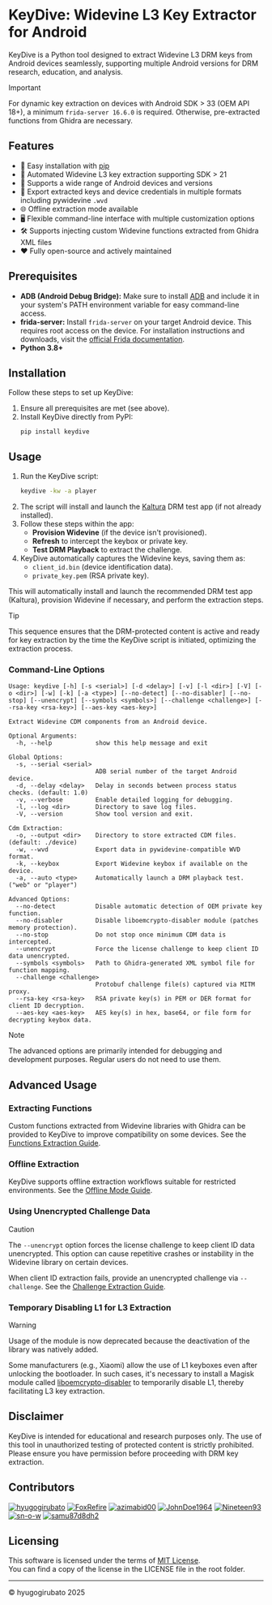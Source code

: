 # KeyDive: Widevine L3 Key Extractor for Android

KeyDive is a Python tool designed to extract Widevine L3 DRM keys from Android devices seamlessly, supporting multiple Android versions for DRM research, education, and analysis.

> [!IMPORTANT]  
> For dynamic key extraction on devices with Android SDK > 33 (OEM API 18+), a minimum `frida-server 16.6.0` is required. Otherwise, pre-extracted functions from Ghidra are necessary.

## Features

- 🚀 Easy installation with [pip](https://pip.pypa.io/)
- 🔄 Automated Widevine L3 key extraction supporting SDK > 21
- 📱 Supports a wide range of Android devices and versions
- 💾 Export extracted keys and device credentials in multiple formats including pywidevine `.wvd`
- 🌐 Offline extraction mode available
- 🖥️ Flexible command-line interface with multiple customization options
- 🛠️ Supports injecting custom Widevine functions extracted from Ghidra XML files
- ❤️ Fully open-source and actively maintained

## Prerequisites

- **ADB (Android Debug Bridge):** Make sure to install [ADB](https://github.com/hyugogirubato/KeyDive/blob/main/docs/PACKAGE.md#adb-android-debug-bridge) and include it in your system's PATH environment variable for easy command-line access.
- **frida-server:** Install `frida-server` on your target Android device. This requires root access on the device. For installation instructions and downloads, visit the [official Frida documentation](https://frida.re/docs/installation/).
- **Python 3.8+**

## Installation

Follow these steps to set up KeyDive:

1. Ensure all prerequisites are met (see above).
2. Install KeyDive directly from PyPI:
   ````shell
   pip install keydive
   ````

## Usage

1. Run the KeyDive script:
   ````bash
   keydive -kw -a player
   ````
2. The script will install and launch the [Kaltura](https://github.com/kaltura/kaltura-device-info-android) DRM test app (if not already installed).
3. Follow these steps within the app:
    - **Provision Widevine** (if the device isn't provisioned).
    - **Refresh** to intercept the keybox or private key.
    - **Test DRM Playback** to extract the challenge.
4. KeyDive automatically captures the Widevine keys, saving them as:
    - `client_id.bin` (device identification data).
    - `private_key.pem` (RSA private key).

This will automatically install and launch the recommended DRM test app (Kaltura), provision Widevine if necessary, and perform the extraction steps.

> [!TIP]  
> This sequence ensures that the DRM-protected content is active and ready for key extraction by the time the KeyDive script is initiated, optimizing the extraction process.

### Command-Line Options

````shell
Usage: keydive [-h] [-s <serial>] [-d <delay>] [-v] [-l <dir>] [-V] [-o <dir>] [-w] [-k] [-a <type>] [--no-detect] [--no-disabler] [--no-stop] [--unencrypt] [--symbols <symbols>] [--challenge <challenge>] [--rsa-key <rsa-key>] [--aes-key <aes-key>]

Extract Widevine CDM components from an Android device.

Optional Arguments:
  -h, --help            show this help message and exit

Global Options:
  -s, --serial <serial>
                        ADB serial number of the target Android device.
  -d, --delay <delay>   Delay in seconds between process status checks. (default: 1.0)
  -v, --verbose         Enable detailed logging for debugging.
  -l, --log <dir>       Directory to save log files.
  -V, --version         Show tool version and exit.

Cdm Extraction:
  -o, --output <dir>    Directory to store extracted CDM files. (default: ./device)
  -w, --wvd             Export data in pywidevine-compatible WVD format.
  -k, --keybox          Export Widevine keybox if available on the device.
  -a, --auto <type>     Automatically launch a DRM playback test. ("web" or "player")

Advanced Options:
  --no-detect           Disable automatic detection of OEM private key function.
  --no-disabler         Disable liboemcrypto-disabler module (patches memory protection).
  --no-stop             Do not stop once minimum CDM data is intercepted.
  --unencrypt           Force the license challenge to keep client ID data unencrypted.
  --symbols <symbols>   Path to Ghidra-generated XML symbol file for function mapping.
  --challenge <challenge>
                        Protobuf challenge file(s) captured via MITM proxy.
  --rsa-key <rsa-key>   RSA private key(s) in PEM or DER format for client ID decryption.
  --aes-key <aes-key>   AES key(s) in hex, base64, or file form for decrypting keybox data.
````

> [!NOTE]  
> The advanced options are primarily intended for debugging and development purposes. Regular users do not need to use them.

## Advanced Usage

### Extracting Functions

Custom functions extracted from Widevine libraries with Ghidra can be provided to KeyDive to improve compatibility on some devices. See the [Functions Extraction Guide](https://github.com/hyugogirubato/KeyDive/blob/main/docs/advanced/FUNCTIONS.md).

### Offline Extraction

KeyDive supports offline extraction workflows suitable for restricted environments. See the [Offline Mode Guide](https://github.com/hyugogirubato/KeyDive/blob/main/docs/advanced/OFFLINE.md).

### Using Unencrypted Challenge Data

> [!CAUTION]  
> The `--unencrypt` option forces the license challenge to keep client ID data unencrypted. This option can cause repetitive crashes or instability in the Widevine library on certain devices.

When client ID extraction fails, provide an unencrypted challenge via `--challenge`. See the [Challenge Extraction Guide](https://github.com/hyugogirubato/KeyDive/blob/main/docs/advanced/CHALLENGE.md).

### Temporary Disabling L1 for L3 Extraction

> [!WARNING]  
> Usage of the module is now deprecated because the deactivation of the library was natively added.

Some manufacturers (e.g., Xiaomi) allow the use of L1 keyboxes even after unlocking the bootloader. In such cases, it's necessary to install a Magisk module called [liboemcrypto-disabler](https://github.com/hyugogirubato/KeyDive/blob/main/docs/PACKAGE.md#liboemcrypto-disabler) to temporarily disable L1, thereby facilitating L3 key extraction.

## Disclaimer

KeyDive is intended for educational and research purposes only. The use of this tool in unauthorized testing of protected content is strictly prohibited. Please ensure you have permission before proceeding with DRM key extraction.

## Contributors

<a href="https://github.com/hyugogirubato"><img src="https://images.weserv.nl/?url=avatars.githubusercontent.com/u/65763543?v=4&h=25&w=25&fit=cover&mask=circle&maxage=7d" alt="hyugogirubato"/></a>
<a href="https://github.com/FoxRefire"><img src="https://images.weserv.nl/?url=avatars.githubusercontent.com/u/155989196?v=4&h=25&w=25&fit=cover&mask=circle&maxage=7d" alt="FoxRefire"/></a>
<a href="https://github.com/azimabid00"><img src="https://images.weserv.nl/?url=avatars.githubusercontent.com/u/110490898?v=4&h=25&w=25&fit=cover&mask=circle&maxage=7d" alt="azimabid00"/></a>
<a href="https://github.com/JohnDoe1964"><img src="https://images.weserv.nl/?url=avatars.githubusercontent.com/u/167800584?v=4&h=25&w=25&fit=cover&mask=circle&maxage=7d" alt="JohnDoe1964"/></a>
<a href="https://github.com/Nineteen93"><img src="https://images.weserv.nl/?url=avatars.githubusercontent.com/u/107993263?v=4&h=25&w=25&fit=cover&mask=circle&maxage=7d" alt="Nineteen93"/></a>
<a href="https://github.com/sn-o-w"><img src="https://images.weserv.nl/?url=avatars.githubusercontent.com/u/2406819?v=4&h=25&w=25&fit=cover&mask=circle&maxage=7d" alt="sn-o-w"/></a>
<a href="https://github.com/sn-o-w"><img src="https://images.weserv.nl/?url=avatars.githubusercontent.com/u/206893953?v=4&h=25&w=25&fit=cover&mask=circle&maxage=7d" alt="samu87d8dh2"/></a>

## Licensing

This software is licensed under the terms of [MIT License](https://github.com/hyugogirubato/KeyDive/blob/main/LICENSE).  
You can find a copy of the license in the LICENSE file in the root folder.

---

© hyugogirubato 2025

